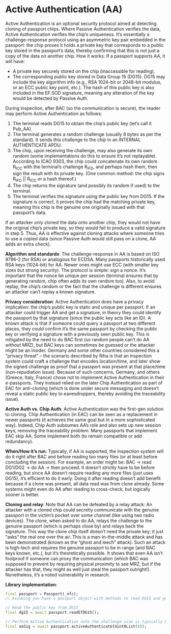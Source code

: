 # Active Authentication (AA)
Active Authentication is an optional security protocol aimed at detecting cloning of passport chips. Where Passive Authentication verifies the data, Active Authentication verifies the chip’s uniqueness. It’s essentially a challenge-response protocol using an asymmetric key pair embedded in the passport: the chip proves it holds a private key that corresponds to a public key stored in the passport’s data, thereby confirming that this is not just a copy of the data on another chip. How it works: If a passport supports AA, it will have:
- A private key securely stored on the chip (inaccessible for reading).
- The corresponding public key stored in Data Group 15 (DG15). DG15 may include the key algorithm info (e.g., RSA 1024-bit or 2048-bit modulus, or an ECC public key point, etc.). The hash of this public key is also included in the EF.SOD signature, meaning any alteration of the key would be detected by Passive Auth.

During inspection, after BAC (so the communication is secure), the reader may perform Active Authentication as follows:
1. The terminal reads DG15 to obtain the chip’s public key (let’s call it Pub_AA).
1. The terminal generates a random challenge (usually 8 bytes as per the standard). It sends this challenge to the chip in an INTERNAL AUTHENTICATE APDU.
1. The chip, upon receiving the challenge, may also generate its own random (some implementations do this to ensure it’s not replayable). According to ICAO 9303, the chip could concatenate its own random R<sub>ICC</sub> with the terminal’s challenge R<sub>IFD</sub>, and perhaps hash them, then sign the result with its private key. (One common method: the chip signs R<sub>IFD</sub> || R<sub>ICC</sub> or a hash thereof.)
1. The chip returns the signature (and possibly its random if used) to the terminal.
1. The terminal verifies the signature using the public key from DG15. If the signature is correct, it proves the chip had the matching private key, meaning this chip is the genuine one originally issued with that passport’s data.

If an attacker only cloned the data onto another chip, they would not have the original chip’s private key, so they would fail to produce a valid signature in step 5. Thus, AA is effective against cloning attacks where someone tries to use a copied data (since Passive Auth would still pass on a clone, AA adds an extra check).

**Algorithm and standards**: The challenge-response in AA is based on ISO 9796-2 (for RSA) or analogous for ECDSA. Many passports historically used RSA keys (1024-bit) for AA. Newer ones might use ECC (with smaller key sizes but strong security). The protocol is simple: sign a nonce. It’s important that the nonce be unique per session (terminal ensures that by generating random, chip often adds its own random too). Also, to avoid replay, the chip’s random or the fact that the challenge is different ensures an attacker can’t replay a known signature.

**Privacy consideration**: Active Authentication does have a privacy implication: the chip’s public key is static and unique per passport. If an attacker could trigger AA and get a signature, in theory they could identify the passport by that signature (since the public key acts like an ID). A known attack is that if someone could query a passport at two different places, they could confirm it’s the same passport by checking the public key or verifying a signature with a previously seen public key. This is mitigated by the need to do BAC first (so random people can’t do AA without MRZ), but BAC keys can sometimes be guessed or the attacker might be an insider. Germany and some other countries considered this a "privacy threat" – the scenario described by Riha is that an inspection system could craft a challenge that encodes location/time, and later show the signed challenge as proof that a passport was present at that place/time (non-repudiation issue). Because of such concerns, Germany, and others (Greece, Italy, France) chose not to implement Active Authentication in their e-passports. They instead relied on the later Chip Authentication as part of EAC for anti-cloning (which is done under secure messaging and doesn’t reveal a static public key to eavesdroppers, thereby avoiding the traceability issue).

**Active Auth vs. Chip Auth**: Active Authentication was the first-gen solution to cloning. Chip Authentication (in EAC) can be seen as a replacement in newer passports (it achieves the same goal but in a more sophisticated way). Indeed, Chip Auth subsumes AA’s role and also sets up new session keys, removing the traceability problem. Many passports that implement EAC skip AA. Some implement both (to remain compatible or add redundancy).

**When/How it’s run**: Typically, if AA is supported, the inspection system will do it right after BAC and before reading too many files (or at least before concluding the session). For example, an order might be: BAC -> read DG1/DG2 -> do AA -> then proceed. It doesn’t strictly have to be before reading, but since AA doesn’t require reading any more files (just uses DG15), it’s efficient to do it early. Doing it after reading doesn’t add benefit because if a clone was present, all data read was from clone already. Some systems might even do AA after reading to cross-check, but logically sooner is better.

**Cloning and relay**: Note that AA can be defeated by a relay attack: An attacker with a cloned chip could secretly communicate with the genuine passport in the victim’s pocket over some channel (like using two radio devices). The clone, when asked to do AA, relays the challenge to the genuine passport (which is perhaps close by) and relays back the signature. This way the clone chip itself doesn’t need the private key; it just “asks” the real one over the air. This is a man-in-the-middle attack and has been demonstrated (known as the “ghost and leech” attack). Such an attack is high-tech and requires the genuine passport to be in range (and BAC keys known, etc.), but it’s theoretically possible. It shows that even AA isn’t foolproof if someone can proxy the communication (which BAC was supposed to prevent by requiring physical proximity to see MRZ, but if the attacker has that, they might as well just steal the passport outright!). Nonetheless, it’s a noted vulnerability in research.

**Library implementation**:
```dart
final passport = Passport(_nfc);
// Assuming you have a passport object with methods to read DG15 and perform AA

// Read the public key from DG15
final dg15 = await passport.readEfDG15();

// Perform Active Authentication note the challenge size is typically 8 bytes
final aaSig = await passport.activeAuthenticate(Uint8List(8));
```
